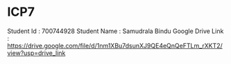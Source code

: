 # ICP7
Student Id : 700744928
Student Name : Samudrala Bindu
Google Drive Link : https://drive.google.com/file/d/1nm1XBu7dsunXJ9QE4eQnQeFTLm_rXKT2/view?usp=drive_link
